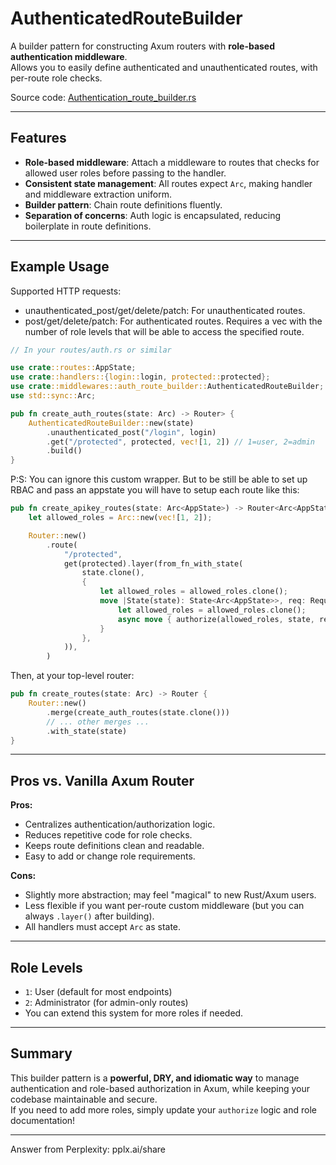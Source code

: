 # AuthenticatedRouteBuilder

A builder pattern for constructing Axum routers with **role-based authentication middleware**.  
Allows you to easily define authenticated and unauthenticated routes, with per-route role checks.

Source code: [Authentication_route_builder.rs](/src/wrappers/authentication_route_builder.rs)

---

## Features

- **Role-based middleware**: Attach a middleware to routes that checks for allowed user roles before passing to the handler.
- **Consistent state management**: All routes expect `Arc`, making handler and middleware extraction uniform.
- **Builder pattern**: Chain route definitions fluently.
- **Separation of concerns**: Auth logic is encapsulated, reducing boilerplate in route definitions.

---

## Example Usage

Supported HTTP requests:
- unauthenticated_post/get/delete/patch: For unauthenticated routes.
- post/get/delete/patch: For authenticated routes. Requires a vec with the number of role levels that will be able to access the specified route.

```rust
// In your routes/auth.rs or similar

use crate::routes::AppState;
use crate::handlers::{login::login, protected::protected};
use crate::middlewares::auth_route_builder::AuthenticatedRouteBuilder;
use std::sync::Arc;

pub fn create_auth_routes(state: Arc) -> Router> {
    AuthenticatedRouteBuilder::new(state)
        .unauthenticated_post("/login", login)
        .get("/protected", protected, vec![1, 2]) // 1=user, 2=admin
        .build()
}
```

P:S: You can ignore this custom wrapper. But to be still be able to set up RBAC and pass an appstate you will have to setup each route like this:
```rust
pub fn create_apikey_routes(state: Arc<AppState>) -> Router<Arc<AppState>> {
    let allowed_roles = Arc::new(vec![1, 2]);

    Router::new()
        .route(
            "/protected",
            get(protected).layer(from_fn_with_state(
                state.clone(),
                {
                    let allowed_roles = allowed_roles.clone();
                    move |State(state): State<Arc<AppState>>, req: Request<Body>, next: Next| {
                        let allowed_roles = allowed_roles.clone();
                        async move { authorize(allowed_roles, state, req, next).await } // Authorization middleware
                    }
                },
            )),
        )
```


Then, at your top-level router:

```rust
pub fn create_routes(state: Arc) -> Router {
    Router::new()
        .merge(create_auth_routes(state.clone()))
        // ... other merges ...
        .with_state(state)
}
```

---

## **Pros vs. Vanilla Axum Router**

**Pros:**
- Centralizes authentication/authorization logic.
- Reduces repetitive code for role checks.
- Keeps route definitions clean and readable.
- Easy to add or change role requirements.

**Cons:**
- Slightly more abstraction; may feel "magical" to new Rust/Axum users.
- Less flexible if you want per-route custom middleware (but you can always `.layer()` after building).
- All handlers must accept `Arc` as state.

---

## **Role Levels**

- `1`: User (default for most endpoints)
- `2`: Administrator (for admin-only routes)
- You can extend this system for more roles if needed.

---

## **Summary**

This builder pattern is a **powerful, DRY, and idiomatic way** to manage authentication and role-based authorization in Axum, while keeping your codebase maintainable and secure.  
If you need to add more roles, simply update your `authorize` logic and role documentation!

---
Answer from Perplexity: pplx.ai/share